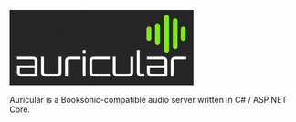 ![Auricular](logo_tight.png)

Auricular is a Booksonic-compatible audio server written in C# / ASP.NET Core.
